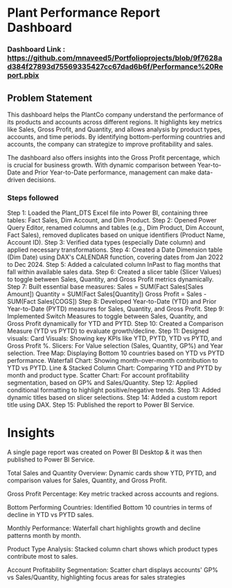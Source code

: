 # Plant Performance Report Dashboard

### Dashboard Link : https://github.com/mnaveed5/Portfolioprojects/blob/9f7628ad384f27893d75569335427cc67dad6b6f/Performance%20Report.pbix

## Problem Statement

This dashboard helps the PlantCo company understand the performance of its products and accounts across different regions. It highlights key metrics like Sales, Gross Profit, and Quantity, and allows analysis by product types, accounts, and time periods. By identifying bottom-performing countries and accounts, the company can strategize to improve profitability and sales.

The dashboard also offers insights into the Gross Profit percentage, which is crucial for business growth. With dynamic comparison between Year-to-Date and Prior Year-to-Date performance, management can make data-driven decisions.


### Steps followed 


Step 1: Loaded the Plant_DTS Excel file into Power BI, containing three tables: Fact Sales, Dim Account, and Dim Product.
Step 2: Opened Power Query Editor, renamed columns and tables (e.g., Dim Product, Dim Account, Fact Sales), removed duplicates based on unique identifiers (Product Name, Account ID).
Step 3: Verified data types (especially Date column) and applied necessary transformations.
Step 4: Created a Date Dimension table (Dim Date) using DAX's CALENDAR function, covering dates from Jan 2022 to Dec 2024.
Step 5: Added a calculated column InPast to flag months that fall within available sales data.
Step 6: Created a slicer table (Slicer Values) to toggle between Sales, Quantity, and Gross Profit metrics dynamically.
Step 7: Built essential base measures:
Sales = SUM(Fact Sales[Sales Amount])
Quantity = SUM(Fact Sales[Quantity])
Gross Profit = Sales - SUM(Fact Sales[COGS])
Step 8: Developed Year-to-Date (YTD) and Prior Year-to-Date (PYTD) measures for Sales, Quantity, and Gross Profit.
Step 9: Implemented Switch Measures to toggle between Sales, Quantity, and Gross Profit dynamically for YTD and PYTD.
Step 10: Created a Comparison Measure (YTD vs PYTD) to evaluate growth/decline.
Step 11: Designed visuals:
Card Visuals: Showing key KPIs like YTD, PYTD, YTD vs PYTD, and Gross Profit %.
Slicers: For Value selection (Sales, Quantity, GP%) and Year selection.
Tree Map: Displaying Bottom 10 countries based on YTD vs PYTD performance.
Waterfall Chart: Showing month-over-month contribution to YTD vs PYTD.
Line & Stacked Column Chart: Comparing YTD and PYTD by month and product type.
Scatter Chart: For account profitability segmentation, based on GP% and Sales/Quantity.
Step 12: Applied conditional formatting to highlight positive/negative trends.
Step 13: Added dynamic titles based on slicer selections.
Step 14: Added a custom report title using DAX.
Step 15: Published the report to Power BI Service.

# Insights

A single page report was created on Power BI Desktop & it was then published to Power BI Service.

Total Sales and Quantity Overview:
Dynamic cards show YTD, PYTD, and comparison values for Sales, Quantity, and Gross Profit.

Gross Profit Percentage:
Key metric tracked across accounts and regions.

Bottom Performing Countries:
Identified Bottom 10 countries in terms of decline in YTD vs PYTD sales.

Monthly Performance:
Waterfall chart highlights growth and decline patterns month by month.

Product Type Analysis:
Stacked column chart shows which product types contribute most to sales.

Account Profitability Segmentation:
Scatter chart displays accounts' GP% vs Sales/Quantity, highlighting focus areas for sales strategies
